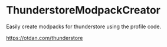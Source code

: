 # ThunderstoreModpackCreator
 Easily create modpacks for thunderstore using the profile code.
 
 https://otdan.com/thunderstore
